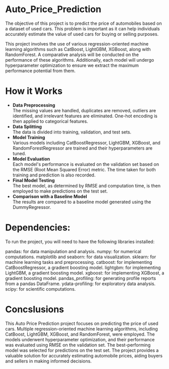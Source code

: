 # Auto_Price_Prediction

The objective of this project is to predict the price of automobiles based on a dataset of used cars. This problem is important as it can help individuals accurately estimate the value of used cars for buying or selling purposes.

This project involves the use of various regression-oriented machine learning algorithms such as CatBoost, LightGBM, XGBoost, along with RandomForest. A comparative analysis will be conducted on the performance of these algorithms. Additionally, each model will undergo hyperparameter optimization to ensure we extract the maximum performance potential from them.

# How it Works

* **Data Preprocessing**
<br>The missing values are handled, duplicates are removed, outliers are identified, and irrelevant features are eliminated. One-hot encoding is then applied to categorical features.
* **Data Splitting** <br> The data is divided into training, validation, and test sets.
* **Model Training**<br> Various models including CatBoostRegressor, LightGBM, XGBoost, and RandomForestRegressor are trained and their hyperparameters are tuned.
* **Model Evaluation** <br> Each model's performance is evaluated on the validation set based on the RMSE (Root Mean Squared Error) metric. The time taken for both training and prediction is also recorded.
* **Final Model Testing** <br> The best model, as determined by RMSE and computation time, is then employed to make predictions on the test set.
* **Comparison with a Baseline Model** <br> The results are compared to a baseline model generated using the DummyRegressor.

# Dependencies:
To run the project, you will need to have the following libraries installed:

pandas: for data manipulation and analysis.
numpy: for numerical computations.
matplotlib and seaborn: for data visualization.
sklearn: for machine learning tasks and preprocessing.
catboost: for implementing CatBoostRegressor, a gradient boosting model.
lightgbm: for implementing LightGBM, a gradient boosting model.
xgboost: for implementing XGBoost, a gradient boosting model.
pandas_profiling: for generating profile reports from a pandas DataFrame.
ydata-profiling: for exploratory data analysis.
scipy: for scientific computations.

# Concslusions
This Auto Price Prediction project focuses on predicting the price of used cars. Multiple regression-oriented machine learning algorithms, including CatBoost, LightGBM, XGBoost, and RandomForest, were employed. The models underwent hyperparameter optimization, and their performance was evaluated using RMSE on the validation set. The best-performing model was selected for predictions on the test set. The project provides a valuable solution for accurately estimating automobile prices, aiding buyers and sellers in making informed decisions.
